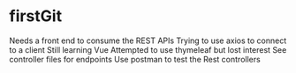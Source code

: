 # firstGit
Needs a front end to consume the REST APIs
Trying to use axios to connect to a client
Still learning Vue
Attempted to use thymeleaf but lost interest
See controller files for endpoints
Use postman to test the Rest controllers
